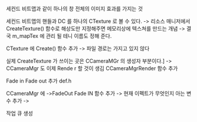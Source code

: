 세컨드 비트맵과 같이 하나의 창 전체의 이미지 효과를 가지는 것

세컨드 비트맵의 핸들과 DC 를 하나의 CTexture 로 볼 수 있다.
-> 리소스 매니저에서  CreateTexture() 함수로  해상도만 지정해주면 메모리상에 텍스쳐를 만드는 개념
-> 결국 m_mapTex 에 관리 될 테니 이름도 정해 준다.

CTexture 에 Create() 함수 추가
-> 파일 경로는 가지고 있지 않다

실제 CreateTexture 가 쓰이는 곳은 CCameraMGr 의 생성자 부분이다.]
-> CCameraMgr  도 이제 Rende r  할 것이 생김 CCameraMgrRender 함수 추가

Fade in Fade out 추가 def.h

CCameraMgr 에 
->FadeOut Fade IN 함수 추가
-> 현재 이펙트가 무엇인지 아는 변수 추가
-> 

작업 큐 생성

